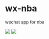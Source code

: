 # wx-nba
wechat app for nba

![](https://user-gold-cdn.xitu.io/2017/11/3/6e5575af9cdfe080304e7239cff40e89)
![](https://user-gold-cdn.xitu.io/2017/11/3/9891d424f55687c0ecdf8356baef72e3)

